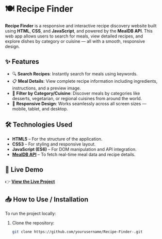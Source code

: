 # 🍽️ Recipe Finder

**Recipe Finder** is a responsive and interactive recipe discovery website built using **HTML**, **CSS**, and **JavaScript**, and powered by the **MealDB API**. This web app allows users to search for meals, view detailed recipes, and explore dishes by category or cuisine — all with a smooth, responsive design.

## ✨ Features

- 🔍 **Search Recipes**: Instantly search for meals using keywords.
- 📋 **Meal Details**: View complete recipe information including ingredients, instructions, and a preview image.
- 🍱 **Filter by Category/Cuisine**: Discover meals by categories like desserts, vegetarian, or regional cuisines from around the world.
- 📱 **Responsive Design**: Works seamlessly across all screen sizes — mobile, tablet, and desktop.

## 🛠️ Technologies Used

- **HTML5** – For the structure of the application.
- **CSS3** – For styling and responsive layout.
- **JavaScript (ES6)** – For DOM manipulation and API integration.
- **[MealDB API](https://www.themealdb.com/api.php)** – To fetch real-time meal data and recipe details.

## 🚀 Live Demo

👉 **[View the Live Project](https://piyushwattamwar.github.io/Recipe-Finder-/)**

## 📥 How to Use / Installation

To run the project locally:

1. Clone the repository:
   ```bash
   git clone https://github.com/yourusername/Recipe-Finder-.git
